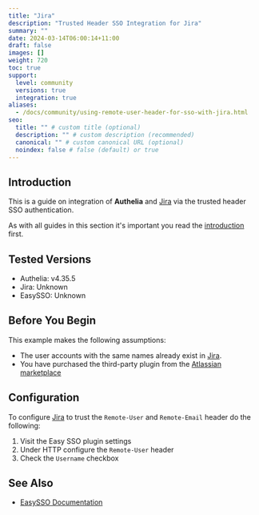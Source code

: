 ```yaml
---
title: "Jira"
description: "Trusted Header SSO Integration for Jira"
summary: ""
date: 2024-03-14T06:00:14+11:00
draft: false
images: []
weight: 720
toc: true
support:
  level: community
  versions: true
  integration: true
aliases:
  - /docs/community/using-remote-user-header-for-sso-with-jira.html
seo:
  title: "" # custom title (optional)
  description: "" # custom description (recommended)
  canonical: "" # custom canonical URL (optional)
  noindex: false # false (default) or true
---
```


## Introduction

This is a guide on integration of __Authelia__ and [Jira] via the trusted header SSO authentication.

As with all guides in this section it's important you read the [introduction](../introduction.md) first.

## Tested Versions

* Authelia: v4.35.5
* Jira: Unknown
* EasySSO: Unknown

## Before You Begin

This example makes the following assumptions:

* The user accounts with the same names already exist in [Jira].
* You have purchased the third-party plugin from the [Atlassian marketplace](https://marketplace.atlassian.com/apps/1212581/easy-sso-jira-kerberos-ntlm-saml?hosting=server&tab=overview)

## Configuration

To configure [Jira] to trust the `Remote-User` and `Remote-Email` header do the following:

1. Visit the Easy SSO plugin settings
2. Under HTTP configure the `Remote-User` header
3. Check the `Username` checkbox

## See Also

* [EasySSO Documentation](https://techtime.co.nz/display/TECHTIME/EasySSO#documentation-area)

[Jira]: https://www.atlassian.com/software/jira

